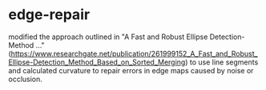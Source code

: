 # edge-repair
modified the approach outlined in "A Fast and Robust Ellipse Detection-Method ..." (https://www.researchgate.net/publication/261999152_A_Fast_and_Robust_Ellipse-Detection_Method_Based_on_Sorted_Merging) to use line segments and calculated curvature to repair errors in edge maps caused by noise or occlusion.
